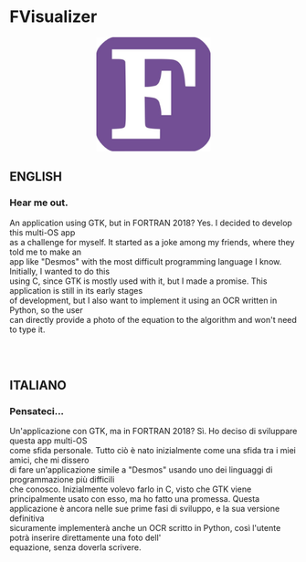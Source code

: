 # FVisualizer

<p align="center"> <img src="./w-img/logo.png" width=200 alt="logo"/> </p>

## ENGLISH

### Hear me out.
An application using GTK, but in FORTRAN 2018? Yes. I decided to develop this multi-OS app <br /> 
as a challenge for myself. It started as a joke among my friends, where they told me to make an <br /> 
app like "Desmos" with the most difficult programming language I know. Initially, I wanted to do this <br /> 
using C, since GTK is mostly used with it, but I made a promise. This application is still in its early stages <br /> 
of development, but I also want to implement it using an OCR written in Python, so the user <br /> 
can directly provide a photo of the equation to the algorithm and won't need to type it.

<br /> 
<br /> 

## ITALIANO
### Pensateci...
Un'applicazione con GTK, ma in FORTRAN 2018? Sì. Ho deciso di sviluppare questa app multi-OS <br /> 
come sfida personale. Tutto ciò è nato inizialmente come una sfida tra i miei amici, che mi dissero <br /> 
di fare un'applicazione simile a "Desmos" usando uno dei linguaggi di programmazione più difficili <br /> 
che conosco. Inizialmente volevo farlo in C, visto che GTK viene principalmente usato con esso, ma ho fatto una
promessa. Questa applicazione è ancora nelle sue prime fasi di sviluppo, e la sua versione definitiva <br /> 
sicuramente implementerà anche un OCR scritto in Python, così l'utente potrà inserire direttamente una foto dell' <br /> 
equazione, senza doverla scrivere.
